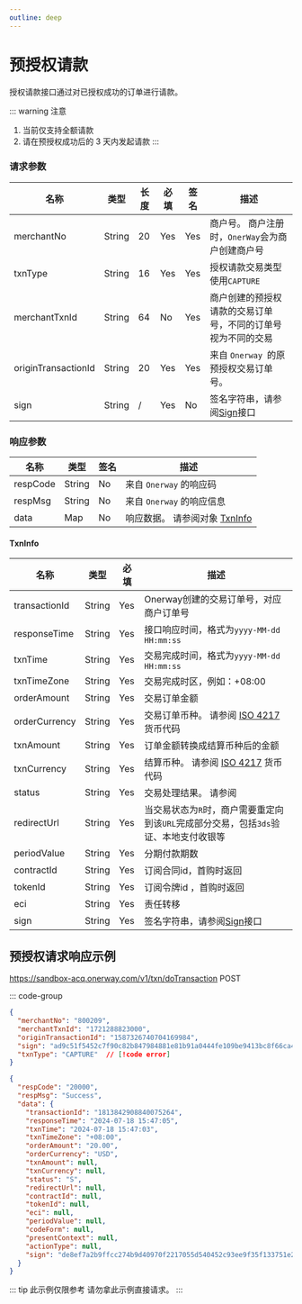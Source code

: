 ```yaml
---
outline: deep
---
```

<script setup>

import {reactive, ref, watch, onMounted, unref } from 'vue'; 
import {requestGen, secret} from "./util/utils";
import {ProductTypeEnum as ProductTypeEnumTable,SubProductTypeEnum as SubProductTypeEnumTable,TxnTypeEnum as TxnTypeEnumTable, TxnTypeEnum, TxnStatusEnum} from "./util/constants";
import CMExample from './components/CMExample.vue';
import CMNote from './components/CMNote.vue';
import CustomPopover from './components/element-ui/CustomPopover.vue'; 
import CustomTable from "./components/element-ui/CustomTable.vue";
import {TopRight, View} from "@element-plus/icons-vue";
import { ClickOutside as vClickOutside } from 'element-plus';

</script>

# 预授权请款

授权请款接口通过对已授权成功的订单进行请款。

::: warning 注意
1. 当前仅支持全额请款
2. 请在预授权成功后的 <span class="text-red-400 font-medium"> 3 </span> 天内发起请款
:::

### 请求参数

<div class="custom-table bordered-table">

| 名称                  | 类型     | 长度 | 必填  | 签名  | 描述                             |
|---------------------|--------|----|-----|-----|--------------------------------|
| merchantNo          | String | 20 | Yes | Yes | 商户号。 商户注册时，`OnerWay`会为商户创建商户号  |
| txnType             | String | 16 | Yes | Yes | 授权请款交易类型使用`CAPTURE`            |
| merchantTxnId       | String | 64 | No  | Yes | 商户创建的预授权请款的交易订单号，不同的订单号视为不同的交易 |
| originTransactionId | String | 20 | Yes | Yes | 来自 `Onerway `的原预授权交易订单号。       |
| sign                | String | /  | Yes | No  | 签名字符串，请参阅[Sign](./sign)接口      |

</div>

### 响应参数

<div class="custom-table bordered-table">

| 名称       | 类型     | 签名 | 描述                                                       |
|----------|--------|----|----------------------------------------------------------|
| respCode | String | No | 来自 `Onerway` 的响应码                                        |
| respMsg  | String | No | 来自 `Onerway` 的响应信息                                       |
| data     | Map    | No | 响应数据。 请参阅对象 [TxnInfo](./api-direct-auth-capture#txninfo) |
   
</div>

#### TxnInfo

<div class="custom-table bordered-table">

| 名称            | 类型     | 必填  | 描述                                                                                                                                                                                                                                           |
|---------------|--------|-----|----------------------------------------------------------------------------------------------------------------------------------------------------------------------------------------------------------------------------------------------|
| transactionId | String | Yes | Onerway创建的交易订单号，对应商户订单号                                                                                                                                                                                                                      |
| responseTime  | String | Yes | 接口响应时间，格式为`yyyy-MM-dd HH:mm:ss`                                                                                                                                                                                                              |
| txnTime       | String | Yes | 交易完成时间，格式为`yyyy-MM-dd HH:mm:ss `                                                                                                                                                                                                             |
| txnTimeZone   | String | Yes | 交易完成时区，例如：+08:00                                                                                                                                                                                                                             |
| orderAmount   | String | Yes | 交易订单金额                                                                                                                                                                                                                                       |
| orderCurrency | String | Yes | 交易订单币种。 请参阅 [ISO 4217](https://en.wikipedia.org/wiki/ISO_4217#List_of_ISO_4217_currency_codes) 货币代码                                                                                                                                          |
| txnAmount     | String | Yes | 订单金额转换成结算币种后的金额                                                                                                                                                                                                                              |
| txnCurrency   | String | Yes | 结算币种。 请参阅 [ISO 4217](https://en.wikipedia.org/wiki/ISO_4217#List_of_ISO_4217_currency_codes) 货币代码                                                                                                                                            |
| status        | String | Yes | 交易处理结果。 请参阅    <CustomPopover title="TxnStatusEnum" width="auto" reference="TxnStatusEnum" link="/apis/enums.html#txnstatusenum" >  <CustomTable :data="TxnStatusEnum.data" :columns="TxnStatusEnum.columns"></CustomTable> </CustomPopover> |
| redirectUrl   | String | Yes | 当交易状态为`R`时，商户需要重定向到该`URL`完成部分交易，包括`3ds`验证、本地支付收银等                                                                                                                                                                                            |
| periodValue   | String | Yes | 分期付款期数                                                                                                                                                                                                                                       |
| contractId    | String | Yes | 订阅合同id，首购时返回                                                                                                                                                                                                                                 |
| tokenId       | String | Yes | 订阅令牌id ，首购时返回                                                                                                                                                                                                                                |
| eci           | String | Yes | 责任转移                                                                                                                                                                                                                                         |
| sign          | String | Yes | 签名字符串，请参阅[Sign](./sign)接口                                                                                                                                                                                                                    |

</div>

## 预授权请求响应示例

https://sandbox-acq.onerway.com/v1/txn/doTransaction <Badge type="tip">POST</Badge>

::: code-group

```json [Request]
{
  "merchantNo": "800209",
  "merchantTxnId": "1721288823000",
  "originTransactionId": "1587326740704169984",
  "sign": "ad9c51f5452c7f90c82b847984881e81b91a0444fe109be9413bc8f66ca4325a",
  "txnType": "CAPTURE"  // [!code error]
}


```

```json [Response]
{
  "respCode": "20000",
  "respMsg": "Success",
  "data": {
    "transactionId": "1813842908840075264",
    "responseTime": "2024-07-18 15:47:05",
    "txnTime": "2024-07-18 15:47:03",
    "txnTimeZone": "+08:00",
    "orderAmount": "20.00",
    "orderCurrency": "USD",
    "txnAmount": null,
    "txnCurrency": null,
    "status": "S",
    "redirectUrl": null,
    "contractId": null,
    "tokenId": null,
    "eci": null,
    "periodValue": null,
    "codeForm": null,
    "presentContext": null,
    "actionType": null,
    "sign": "de8ef7a2b9ffcc274b9d40970f2217055d540452c93ee9f35f133751e285cfb8"
  }
}

```

::: tip 此示例仅限参考 请勿拿此示例直接请求。
:::

<style lang="css">

</style>
